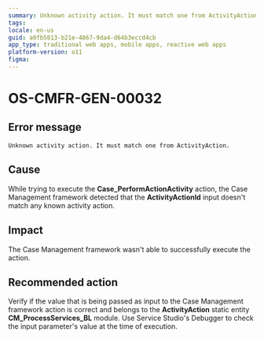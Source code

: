 ```yaml
---
summary: Unknown activity action. It must match one from ActivityAction.
tags:
locale: en-us
guid: a0fb5813-b21e-4867-9da4-d64b3eccd4cb
app_type: traditional web apps, mobile apps, reactive web apps
platform-version: o11
figma:
---
```


# OS-CMFR-GEN-00032

## Error message

`Unknown activity action. It must match one from ActivityAction.`

## Cause

While trying to execute the **Case_PerformActionActivity** action, the Case Management framework detected that the **ActivityActionId** input doesn't match any known activity action.

## Impact

The Case Management framework wasn't able to successfully execute the action.

## Recommended action

Verify if the value that is being passed as input to the Case Management framework action is correct and belongs to the **ActivityAction** static entity **CM_ProcessServices_BL** module. Use Service Studio's Debugger to check the input parameter's value at the time of execution.
